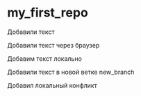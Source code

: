 ﻿# my_first_repo

Добавили текст

Добавили текст через браузер

Добавим текст локально

Добавили текст в новой ветке new_branch


Добавил локальный конфликт
